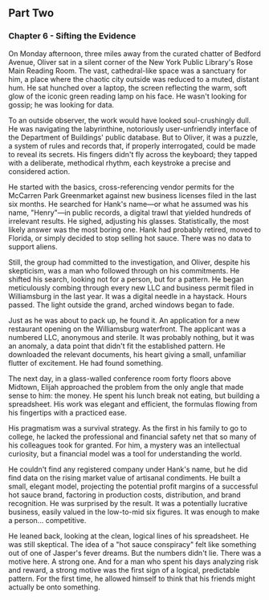## Part Two
### Chapter 6 - Sifting the Evidence
On Monday afternoon, three miles away from the curated chatter of Bedford Avenue, Oliver sat in a silent corner of the New York Public Library's Rose Main Reading Room. The vast, cathedral-like space was a sanctuary for him, a place where the chaotic city outside was reduced to a muted, distant hum. He sat hunched over a laptop, the screen reflecting the warm, soft glow of the iconic green reading lamp on his face. He wasn't looking for gossip; he was looking for data.

To an outside observer, the work would have looked soul-crushingly dull. He was navigating the labyrinthine, notoriously user-unfriendly interface of the Department of Buildings' public database. But to Oliver, it was a puzzle, a system of rules and records that, if properly interrogated, could be made to reveal its secrets. His fingers didn't fly across the keyboard; they tapped with a deliberate, methodical rhythm, each keystroke a precise and considered action.

He started with the basics, cross-referencing vendor permits for the McCarren Park Greenmarket against new business licenses filed in the last six months. He searched for Hank's name—or what he assumed was his name, "Henry"—in public records, a digital trawl that yielded hundreds of irrelevant results. He sighed, adjusting his glasses. Statistically, the most likely answer was the most boring one. Hank had probably retired, moved to Florida, or simply decided to stop selling hot sauce. There was no data to support aliens.

Still, the group had committed to the investigation, and Oliver, despite his skepticism, was a man who followed through on his commitments. He shifted his search, looking not for a person, but for a pattern. He began meticulously combing through every new LLC and business permit filed in Williamsburg in the last year. It was a digital needle in a haystack. Hours passed. The light outside the grand, arched windows began to fade.

Just as he was about to pack up, he found it. An application for a new restaurant opening on the Williamsburg waterfront. The applicant was a numbered LLC, anonymous and sterile. It was probably nothing, but it was an anomaly, a data point that didn't fit the established pattern. He downloaded the relevant documents, his heart giving a small, unfamiliar flutter of excitement. He had found something.

The next day, in a glass-walled conference room forty floors above Midtown, Elijah approached the problem from the only angle that made sense to him: the money. He spent his lunch break not eating, but building a spreadsheet. His work was elegant and efficient, the formulas flowing from his fingertips with a practiced ease.

His pragmatism was a survival strategy. As the first in his family to go to college, he lacked the professional and financial safety net that so many of his colleagues took for granted. For him, a mystery was an intellectual curiosity, but a financial model was a tool for understanding the world.

He couldn't find any registered company under Hank's name, but he did find data on the rising market value of artisanal condiments. He built a small, elegant model, projecting the potential profit margins of a successful hot sauce brand, factoring in production costs, distribution, and brand recognition. He was surprised by the result. It was a potentially lucrative business, easily valued in the low-to-mid six figures. It was enough to make a person... competitive.

He leaned back, looking at the clean, logical lines of his spreadsheet. He was still skeptical. The idea of a "hot sauce conspiracy" felt like something out of one of Jasper's fever dreams. But the numbers didn't lie. There was a motive here. A strong one. And for a man who spent his days analyzing risk and reward, a strong motive was the first sign of a logical, predictable pattern. For the first time, he allowed himself to think that his friends might actually be onto something.